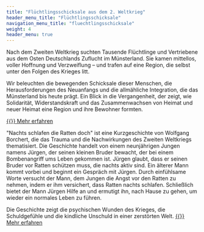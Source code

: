 ```yaml
---
title: "Flüchtlingsschicksale aus dem 2. Weltkrieg"
header_menu_title: "Flüchtlingsschicksale"
navigation_menu_title: "fluechtlingsschicksale"
weight: 4
header_menu: true
---
```



Nach dem Zweiten Weltkrieg suchten Tausende Flüchtlinge und Vertriebene aus dem Osten Deutschlands Zuflucht im Münsterland. Sie kamen mittellos, voller Hoffnung und Verzweiflung – und trafen auf eine Region, die selbst unter den Folgen des Krieges litt. 

Wir beleuchten die bewegenden Schicksale dieser Menschen, die Herausforderungen des Neuanfangs und die allmähliche Integration, die das Münsterland bis heute prägt. Ein Blick in die Vergangenheit, der zeigt, wie Solidarität, Widerstandskraft und das Zusammenwachsen von Heimat und neuer Heimat eine Region und ihre Bewohner formten.

[{{<icon class="fa fa-external-link">}} Mehr erfahren](fluechtlingsschicksale)


"Nachts schlafen die Ratten doch" ist eine Kurzgeschichte von Wolfgang Borchert, die das Trauma und die Nachwirkungen des Zweiten Weltkriegs thematisiert. Die Geschichte handelt von einem neunjährigen Jungen namens Jürgen, der seinen kleinen Bruder bewacht, der bei einem Bombenangriff ums Leben gekommen ist. Jürgen glaubt, dass er seinen Bruder vor Ratten schützen muss, die nachts aktiv sind. Ein älterer Mann kommt vorbei und beginnt ein Gespräch mit Jürgen. Durch einfühlsame Worte versucht der Mann, dem Jungen die Angst vor den Ratten zu nehmen, indem er ihm versichert, dass Ratten nachts schlafen. Schließlich bietet der Mann Jürgen Hilfe an und ermutigt ihn, nach Hause zu gehen, um wieder ein normales Leben zu führen.

Die Geschichte zeigt die psychischen Wunden des Krieges, die Schuldgefühle und die kindliche Unschuld in einer zerstörten Welt.
[{{<icon class="fa fa-external-link">}} Mehr erfahren](borchertdetail)
